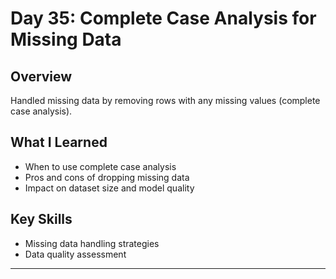 # Day 35: Complete Case Analysis for Missing Data

## Overview
Handled missing data by removing rows with any missing values (complete case analysis).

## What I Learned
- When to use complete case analysis
- Pros and cons of dropping missing data
- Impact on dataset size and model quality

## Key Skills
- Missing data handling strategies
- Data quality assessment

---